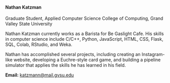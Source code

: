 <h4><b>Nathan Katzman</b></h4>  
Graduate Student, Applied Computer Science  
College of Computing, Grand Valley State University  

Nathan Katzman currently works as a Barista for Be Gaslight Cafe. His skills in computer science include C/C++, Python, JavaScript, HTML, CSS, Flask, SQL, Colab, RStudio, and Weka.  

Nathan has accomplished several projects, including creating an Instagram-like website, developing a Euchre-style card game, and building a pipeline simulator that applies the skills he has learned in his field.  


**Email:** katzmann@mail.gvsu.edu
